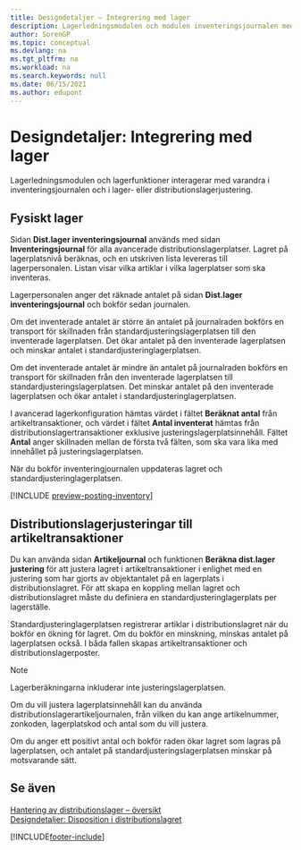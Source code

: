 ```yaml
---
title: Designdetaljer – Integrering med lager
description: Lagerledningsmodulen och modulen inventeringsjournalen med varandra i inventeringsjournalen och i lager- eller distributionslagerjustering.
author: SorenGP
ms.topic: conceptual
ms.devlang: na
ms.tgt_pltfrm: na
ms.workload: na
ms.search.keywords: null
ms.date: 06/15/2021
ms.author: edupont
---
```

# <a name="design-details-integration-with-inventory"></a><a name="design-details-integration-with-inventory"></a>Designdetaljer: Integrering med lager

Lagerledningsmodulen och lagerfunktioner interagerar med varandra i inventeringsjournalen och i lager- eller distributionslagerjustering.  

## <a name="physical-inventory"></a><a name="physical-inventory"></a>Fysiskt lager

Sidan **Dist.lager inventeringsjournal** används med sidan **Inventeringsjournal** för alla avancerade distributionslagerplatser. Lagret på lagerplatsnivå beräknas, och en utskriven lista levereras till lagerpersonalen. Listan visar vilka artiklar i vilka lagerplatser som ska inventeras.  
  
Lagerpersonalen anger det räknade antalet på sidan **Dist.lager inventeringsjournal** och bokför sedan journalen.  
  
Om det inventerade antalet är större än antalet på journalraden bokförs en transport för skillnaden från standardjusteringslagerplatsen till den inventerade lagerplatsen. Det ökar antalet på den inventerade lagerplatsen och minskar antalet i standardjusteringlagerplatsen.  
  
Om det inventerade antalet är mindre än antalet på journalraden bokförs en transport för skillnaden från den inventerade lagerplatsen till standardjusteringslagerplatsen. Det minskar antalet på den inventerade lagerplatsen och ökar antalet i standardjusteringlagerplatsen.  
  
I avancerad lagerkonfiguration hämtas värdet i fältet **Beräknat antal** från artikeltransaktioner, och värdet i fältet **Antal inventerat** hämtas från distributionslagertransaktioner exklusive justeringslagerplatsinnehåll. Fältet **Antal** anger skillnaden mellan de första två fälten, som ska vara lika med innehållet på justeringslagerplatsen.  
  
När du bokför inventeringjournalen uppdateras lagret och standardjusteringlagerplatsen.  

[!INCLUDE [preview-posting-inventory](includes/preview-posting-inventory.md)]
  
## <a name="warehouse-adjustments-to-the-item-ledger"></a><a name="warehouse-adjustments-to-the-item-ledger"></a>Distributionslagerjusteringar till artikeltransaktioner

Du kan använda sidan **Artikeljournal** och funktionen **Beräkna dist.lager justering** för att justera lagret i artikeltransaktioner i enlighet med en justering som har gjorts av objektantalet på en lagerplats i distributionslagret. För att skapa en koppling mellan lagret och distributionslagret måste du definiera en standardjusteringlagerplats per lagerställe.  
  
Standardjusteringlagerplatsen registrerar artiklar i distributionslagret när du bokför en ökning för lagret. Om du bokför en minskning, minskas antalet på lagerplatsen också. I båda fallen skapas artikeltransaktioner och distributionslagerposter.  
  
> [!NOTE]  
> Lagerberäkningarna inkluderar inte justeringslagerplatsen.  
  
Om du vill justera lagerplatsinnehåll kan du använda distributionslagerartikeljournalen, från vilken du kan ange artikelnummer, zonkoden, lagerplatskod och antal som du vill justera.  
  
Om du anger ett positivt antal och bokför raden ökar lagret som lagras på lagerplatsen, och antalet på standardjusteringslagerplatsen minskar på motsvarande sätt.  
  
## <a name="see-also"></a><a name="see-also"></a>Se även

[Hantering av distributionslager – översikt](design-details-warehouse-management.md)  
[Designdetaljer: Disposition i distributionslagret](design-details-availability-in-the-warehouse.md)  

[!INCLUDE[footer-include](includes/footer-banner.md)]
